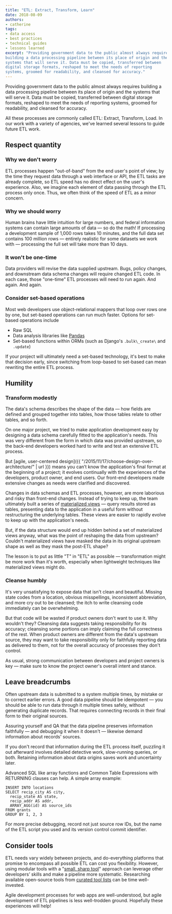 ```yaml
---
title: "ETL: Extract, Transform, Learn"
date: 2018-08-09
authors:
- catherine
tags:
- data access
- best practices
- technical guides
- lessons learned
excerpt: "Providing government data to the public almost always requires
building a data processing pipeline between its place of origin and the
systems that will serve it. Data must be copied, transferred between
digital storage formats, reshaped to meet the needs of reporting
systems, groomed for readability, and cleansed for accuracy."
---
```


Providing government data to the public almost always requires building
a data processing pipeline between its place of origin and the systems
that will serve it. Data must be copied, transferred between digital
storage formats, reshaped to meet the needs of reporting systems,
groomed for readability, and cleansed for accuracy.

All these processes are commonly called ETL: Extract, Transform, Load.
In our work with a variety of agencies, we've learned several lessons to
guide future ETL work.

## Respect quantity

### Why we don't worry

ETL processes happen "out-of-band" from the end user's point of view; by
the time they request data through a web interface or API, the ETL tasks
are already complete, so ETL speed has no direct effect on the user's
experience. Also, we imagine each element of data passing through the
ETL process only once. Thus, we often think of the speed of ETL as a
minor concern.

### Why we should worry

Human brains have little intuition for large numbers, and federal
information systems can contain large amounts of data — so do the math!
If processing a development sample of 1,000 rows takes 10 minutes, and
the full data set contains 100 million rows — entirely realistic for
some datasets we work with — processing the full set will take more than
10 days.

### It won't be one-time

Data providers will revise the data supplied upstream. Bugs, policy
changes, and downstream data schema changes will require changed ETL
code. In each case, those "one-time" ETL processes will need to run
again. And again. And again.

### Consider set-based operations

Most web developers use object-relational mappers that loop over rows
one by one, but set-based operations can run much faster. Options for
set-based operations include

- Raw SQL
- Data analysis libraries like [Pandas](https://pandas.pydata.org)
- Set-based functions within ORMs (such as Django's `.bulk\_create\`
and `.update`)

If your project will ultimately need a set-based technology, it's best
to make that decision early, since switching from loop-based to
set-based can mean rewriting the entire ETL process.

## Humility

### Transform modestly

The data's schema describes the shape of the data — how fields are
defined and grouped together into tables, how those tables relate to
other tables, and so forth.

On one major project, we tried to make application development easy by
designing a data schema carefully fitted to the application's needs.
This was very different from the form in which data was provided
upstream, so the back-end developers worked hard to write and test an
extensive ETL process.

But [agile, user-centered
design]({{ "/2015/11/17/choose-design-over-architecture/" | url }})
means you can’t know the application's final format at the beginning of
a project; it evolves continually with the experiences of the
developers, product owner, and end users. Our front-end developers made
extensive changes as needs were clarified and discovered.

Changes in data schemas and ETL processes, however, are more laborious
and risky than front-end changes. Instead of trying to keep up, the team
ultimately built a series of [materialized
views](https://en.wikipedia.org/wiki/Materialized_view) — query
results stored as tables, presenting data to the application in a useful
form without restructuring the underlying tables. These views are easier
to rapidly evolve to keep up with the application's needs.

But, if the data structure would end up hidden behind a set of
materialized views anyway, what was the point of reshaping the data from
upstream? Couldn't materialized views have masked the data in its
original upstream shape as well as they mask the post-ETL shape?

The lesson is to put as little "T" in "ETL" as possible — transformation
might be more work than it's worth, especially when lightweight
techniques like materialized views might do.

### Cleanse humbly

It's very unsatisfying to expose data that isn't clean and beautiful.
Missing state codes from a location, obvious misspellings, inconsistent
abbreviation, and more cry out to be cleansed; the itch to write
cleansing code immediately can be overwhelming.

But that code will be wasted if product owners don't want to use it. Why
wouldn't they? Cleansing data suggests taking responsibility for its
accuracy; cleansing some portions can imply claiming the full
correctness of the rest. When product owners are different from the
data's upstream source, they may want to take responsibility only for
faithfully reporting data as delivered to them, not for the overall
accuracy of processes they don't control.

As usual, strong communication between developers and project owners is
key — make sure to know the project owner's overall intent and stance.

## Leave breadcrumbs

Often upstream data is submitted to a system multiple times, by mistake
or to correct earlier errors. A good data pipeline should be idempotent
— you should be able to run data through it multiple times safely,
without generating duplicate records. That requires connecting records
in their final form to their original sources.

Assuring yourself and QA that the data pipeline preserves information
faithfully — and debugging it when it doesn't — likewise demand
information about records' sources.

If you don't record that information during the ETL process itself,
puzzling it out afterward involves detailed detective work, slow-running
queries, or both. Retaining information about data origins saves work
and uncertainty later.

Advanced SQL like array functions and Common Table Expressions with
RETURNING clauses can help. A simple array example:

```
INSERT INTO locations
SELECT recip_city AS city,
  recip_state AS state,
  recip_addr AS addr,
  ARRAY_AGG(id) AS source_ids
FROM grants
GROUP BY 1, 2, 3
```

For more precise debugging, record not just source row IDs, but the name
of the ETL script you used and its version control commit identifier.

## Consider tools

ETL needs vary widely between projects, and do-everything platforms that
promise to encompass all possible ETL can cost you flexibility. However,
using modular tools with a "[small, sharp
tool](https://brandur.org/small-sharp-tools)" approach can leverage
other developers’ skills and make a pipeline more systematic.
Researching available open-source tools from [curated tool
lists](https://github.com/pawl/awesome-etl) can be time well-invested.

Agile development processes for web apps are well-understood, but agile
development of ETL pipelines is less well-trodden ground. Hopefully
these experiences will help!

